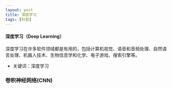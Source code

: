 ```yaml
---
layout: post
title: 深度学习
tags: [科普]
---
```

#### 深度学习（Deep Learning）

深度学习在许多软件领域都是有用的，包括计算机视觉、语音和音频处理、自然语言处理、机器人技术、生物信息学和化学、电子游戏、搜索引擎等。

* 关键词：深度学习

### 卷积神经网络(CNN)

####

